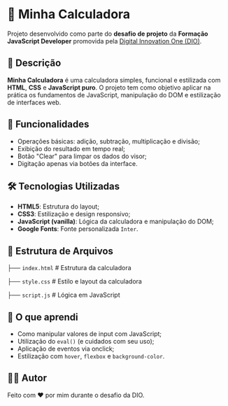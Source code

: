 # 🧮 Minha Calculadora

Projeto desenvolvido como parte do **desafio de projeto** da **Formação JavaScript Developer** promovida pela [Digital Innovation One (DIO)](https://www.dio.me/).

## 📌 Descrição

**Minha Calculadora** é uma calculadora simples, funcional e estilizada com **HTML**, **CSS** e **JavaScript puro**. O projeto tem como objetivo aplicar na prática os fundamentos de JavaScript, manipulação do DOM e estilização de interfaces web.

## 🚀 Funcionalidades

- Operações básicas: adição, subtração, multiplicação e divisão;
- Exibição do resultado em tempo real;
- Botão "Clear" para limpar os dados do visor;
- Digitação apenas via botões da interface.

## 🛠️ Tecnologias Utilizadas

- **HTML5**: Estrutura do layout;
- **CSS3**: Estilização e design responsivo;
- **JavaScript (vanilla)**: Lógica da calculadora e manipulação do DOM;
- **Google Fonts**: Fonte personalizada `Inter`.

## 📂 Estrutura de Arquivos

├── `index.html` # Estrutura da calculadora

├── `style.css` # Estilo e layout da calculadora

├── `script.js` # Lógica em JavaScript

## 🧠 O que aprendi

  * Como manipular valores de input com JavaScript;
  * Utilização do `eval()` (e cuidados com seu uso);
  * Aplicação de eventos via onclick;
  * Estilização com `hover`, `flexbox` e `background-color`.

## 👩‍💻 Autor

Feito com ❤️ por mim durante o desafio da DIO.

<!-- 
## 🖥️ Demonstração

![Preview da calculadora](

> Uma interface simples, com visual moderno e interativo.
-->
